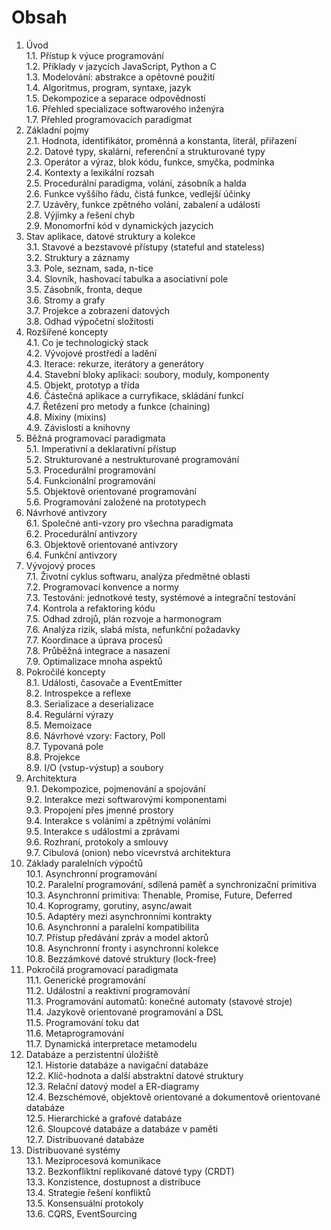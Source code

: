 # Obsah

1. Úvod  
   1.1. Přístup k výuce programování  
   1.2. Příklady v jazycích JavaScript, Python a C  
   1.3. Modelování: abstrakce a opětovné použití  
   1.4. Algoritmus, program, syntaxe, jazyk  
   1.5. Dekompozice a separace odpovědnosti  
   1.6. Přehled specializace softwarového inženýra  
   1.7. Přehled programovacích paradigmat
2. Základní pojmy  
   2.1. Hodnota, identifikátor, proměnná a konstanta, literál, přiřazení  
   2.2. Datové typy, skalární, referenční a strukturované typy  
   2.3. Operátor a výraz, blok kódu, funkce, smyčka, podmínka  
   2.4. Kontexty a lexikální rozsah  
   2.5. Procedurální paradigma, volání, zásobník a halda  
   2.6. Funkce vyššího řádu, čistá funkce, vedlejší účinky  
   2.7. Uzávěry, funkce zpětného volání, zabalení a události  
   2.8. Výjimky a řešení chyb  
   2.9. Monomorfní kód v dynamických jazycích
3. Stav aplikace, datové struktury a kolekce  
   3.1. Stavové a bezstavové přístupy (stateful and stateless)  
   3.2. Struktury a záznamy  
   3.3. Pole, seznam, sada, n-tice  
   3.4. Slovník, hashovací tabulka a asociativní pole  
   3.5. Zásobník, fronta, deque  
   3.6. Stromy a grafy  
   3.7. Projekce a zobrazení datových  
   3.8. Odhad výpočetní složitosti
4. Rozšířené koncepty  
   4.1. Co je technologický stack  
   4.2. Vývojové prostředí a ladění  
   4.3. Iterace: rekurze, iterátory a generátory  
   4.4. Stavební bloky aplikací: soubory, moduly, komponenty  
   4.5. Objekt, prototyp a třída  
   4.6. Částečná aplikace a curryfikace, skládání funkcí  
   4.7. Řetězení pro metody a funkce (chaining)  
   4.8. Mixiny (mixins)  
   4.9. Závislosti a knihovny
5. Běžná programovací paradigmata  
   5.1. Imperativní a deklarativní přístup  
   5.2. Strukturované a nestrukturované programování  
   5.3. Procedurální programování  
   5.4. Funkcionální programování  
   5.5. Objektově orientované programování  
   5.6. Programování založené na prototypech
6. Návrhové antivzory  
   6.1. Společné anti-vzory pro všechna paradigmata  
   6.2. Procedurální antivzory  
   6.3. Objektově orientované antivzory  
   6.4. Funkční antivzory
7. Vývojový proces  
   7.1. Životní cyklus softwaru, analýza předmětné oblasti  
   7.2. Programovací konvence a normy  
   7.3. Testování: jednotkové testy, systémové a integrační testování  
   7.4. Kontrola a refaktoring kódu  
   7.5. Odhad zdrojů, plán rozvoje a harmonogram  
   7.6. Analýza rizik, slabá místa, nefunkční požadavky  
   7.7. Koordinace a úprava procesů  
   7.8. Průběžná integrace a nasazení  
   7.9. Optimalizace mnoha aspektů
8. Pokročilé koncepty  
   8.1. Události, časovače a EventEmitter  
   8.2. Introspekce a reflexe  
   8.3. Serializace a deserializace  
   8.4. Regulární výrazy  
   8.5. Memoizace  
   8.6. Návrhové vzory: Factory, Poll  
   8.7. Typovaná pole  
   8.8. Projekce  
   8.9. I/O (vstup-výstup) a soubory
9. Architektura  
   9.1. Dekompozice, pojmenování a spojování  
   9.2. Interakce mezi softwarovými komponentami  
   9.3. Propojení přes jmenné prostory  
   9.4. Interakce s voláními a zpětnými voláními  
   9.5. Interakce s událostmi a zprávami  
   9.6. Rozhraní, protokoly a smlouvy  
   9.7. Cibulová (onion) nebo vícevrstvá architektura
10. Základy paralelních výpočtů  
    10.1. Asynchronní programování  
    10.2. Paralelní programování, sdílená paměť a synchronizační primitiva  
    10.3. Asynchronní primitiva: Thenable, Promise, Future, Deferred  
    10.4. Koprogramy, gorutiny, async/await  
    10.5. Adaptéry mezi asynchronními kontrakty  
    10.6. Asynchronní a paralelní kompatibilita  
    10.7. Přístup předávání zpráv a model aktorů  
    10.8. Asynchronní fronty i asynchronní kolekce  
    10.8. Bezzámkové datové struktury (lock-free)
11. Pokročilá programovací paradigmata  
    11.1. Generické programování  
    11.2. Událostní a reaktivní programování  
    11.3. Programování automatů: konečné automaty (stavové stroje)  
    11.4. Jazykově orientované programování a DSL  
    11.5. Programování toku dat  
    11.6. Metaprogramování  
    11.7. Dynamická interpretace metamodelu
12. Databáze a perzistentní úložiště  
    12.1. Historie databáze a navigační databáze  
    12.2. Klíč-hodnota a další abstraktní datové struktury  
    12.3. Relační datový model a ER-diagramy  
    12.4. Bezschémové, objektově orientované a dokumentově orientované databáze  
    12.5. Hierarchické a grafové databáze  
    12.6. Sloupcové databáze a databáze v paměti  
    12.7. Distribuované databáze
13. Distribuované systémy  
    13.1. Meziprocesová komunikace  
    13.2. Bezkonfliktní replikované datové typy (CRDT)  
    13.3. Konzistence, dostupnost a distribuce  
    13.4. Strategie řešení konfliktů  
    13.5. Konsensuální protokoly  
    13.6. CQRS, EventSourcing
